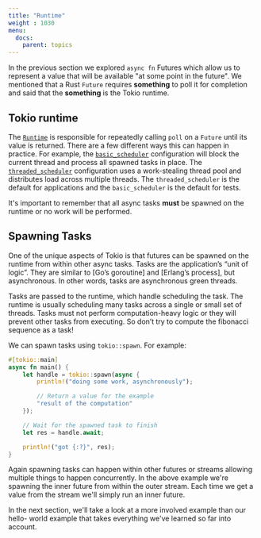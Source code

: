 ```yaml
---
title: "Runtime"
weight : 1030
menu:
  docs:
    parent: topics
---
```


In the previous section we explored `async fn` Futures which allow us to represent
a value that will be available "at some point in the future". We mentioned that
a Rust `Future` requires **something** to poll it for completion and said that
the **something** is the Tokio runtime.

## Tokio runtime

The [`Runtime`] is responsible for repeatedly calling `poll` on a `Future` until
its value is returned. There are a few different ways this can happen in
practice. For example, the [`basic_scheduler`] configuration will block the
current thread and process all spawned tasks in place. The
[`threaded_scheduler`] configuration uses a work-stealing thread pool and
distributes load across multiple threads. The `threaded_scheduler` is the
default for applications and the `basic_scheduler` is the default for tests.

It's important to remember that all async tasks **must** be spawned on the
runtime or no work will be performed.

## Spawning Tasks

One of the unique aspects of Tokio is that futures can be spawned on the runtime
from within other async tasks. Tasks are the application’s “unit of logic”.
They are similar to [Go’s goroutine] and [Erlang’s process], but asynchronous.
In other words, tasks are asynchronous green threads.

Tasks are passed to the runtime, which handle scheduling the task. The runtime
is usually scheduling many tasks across a single or small set of threads. Tasks
must not perform computation-heavy logic or they will prevent other tasks from
executing. So don’t try to compute the fibonacci sequence as a task!

We can spawn tasks using `tokio::spawn`. For example:

```rust
#[tokio::main]
async fn main() {
    let handle = tokio::spawn(async {
        println!("doing some work, asynchronously");

        // Return a value for the example
        "result of the computation"
    });

    // Wait for the spawned task to finish
    let res = handle.await;

    println!("got {:?}", res);
}
```

Again spawning tasks can happen within other futures or streams allowing
multiple things to happen concurrently. In the above example we're spawning the
inner future from within the outer stream. Each time we get a value from the
stream we'll simply run an inner future.

In the next section, we'll take a look at a more involved example than our hello-
world example that takes everything we've learned so far into account.

[`Runtime`]: https://docs.rs/tokio/0.2/tokio/runtime/struct.Runtime.html
[`basic_scheduler`]: https://docs.rs/tokio/0.2/tokio/runtime/struct.Builder.html#method.basic_scheduler
[`threaded_scheduler`]: https://docs.rs/tokio/0.2/tokio/runtime/struct.Builder.html#method.threaded_scheduler
